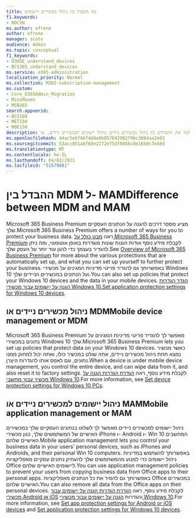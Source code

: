 ```yaml
---
title: מה ההבדל בין ניהול מכשירים ויישומים
f1.keywords:
- NOCSH
ms.author: efrene
author: efrene
manager: scotv
audience: Admin
ms.topic: conceptual
f1_keywords:
- O365E_understand_devices
- BCS365_understand_devices
ms.service: o365-administration
localization_priority: Normal
ms.collection: M365-subscription-management
ms.custom:
- Core_O365Admin_Migration
- MiniMaven
- MSB365
search.appverid:
- BCS160
- MET150
- MOE150
description: למד את ההבדלים בין ניהול מכשירים ניידים וניהול יישומים למכשירים ניידים, או MDM ו- MAM.
ms.openlocfilehash: 44ac5ebf66f4d4e0b057692902f9bc3804aa2e03
ms.sourcegitcommit: 53acc851abf68e2272e75df0856c0e16b0c7e48d
ms.translationtype: MT
ms.contentlocale: he-IL
ms.lasthandoff: 04/02/2021
ms.locfileid: "51579881"
---
```

# <a name="difference-between-mdm-and-mam"></a><span data-ttu-id="b91dc-103">ההבדל בין MDM ל- MAM</span><span class="sxs-lookup"><span data-stu-id="b91dc-103">Difference between MDM and MAM</span></span>

<span data-ttu-id="b91dc-104">Microsoft 365 Business Premium מציע מספר דרכים להגנה על הנתונים העסקיים שלך.</span><span class="sxs-lookup"><span data-stu-id="b91dc-104">Microsoft 365 Business Premium offers a number of ways for you to protect your business data.</span></span> <span data-ttu-id="b91dc-105">ראה [מבט כולל על Microsoft 365 Business Premium](../microsoft-365-business-overview.md) לקבלת מידע נוסף אודות הגנות שונות מוגדרות באופן אוטומטי, ומה ניתן להגדיר בעצמך כדי להגן עוד יותר על העסק שלך.</span><span class="sxs-lookup"><span data-stu-id="b91dc-105">See [Overview of Microsoft 365 Business Premium](../microsoft-365-business-overview.md) for more about the various protections that are automatically set up, and what you can set up yourself to further protect your business.</span></span> <span data-ttu-id="b91dc-106">באפשרותך גם להגדיר פריטי מדיניות המגינים על מכשירי Windows 10 ועל הנתונים במכשירים הניידים שלך.</span><span class="sxs-lookup"><span data-stu-id="b91dc-106">You can also set up policies that protect your Windows 10 devices and the data in your mobile devices.</span></span>
<span data-ttu-id="b91dc-107">[הגדר הגדרות הגנה על יישומים עבור מכשירי Windows 10.](../protection-settings-for-windows-10-devices.md)</span><span class="sxs-lookup"><span data-stu-id="b91dc-107">[Set application protection settings for Windows 10 devices](../protection-settings-for-windows-10-devices.md).</span></span>

## <a name="mobile-device-management-or-mdm"></a><span data-ttu-id="b91dc-108">ניהול מכשירים ניידים או MDM</span><span class="sxs-lookup"><span data-stu-id="b91dc-108">Mobile device management or MDM</span></span>

<span data-ttu-id="b91dc-109">Microsoft 365 Business Premium מאפשר לך להגדיר פריטי מדיניות המגינים על נתונים במכשירי Windows 10 שלך.</span><span class="sxs-lookup"><span data-stu-id="b91dc-109">Microsoft 365 Business Premium lets you set up policies that protect data on your Windows 10 devices.</span></span> <span data-ttu-id="b91dc-110">כאשר מכשיר נמצא תחת ניהול מכשירים ניידים, אתה שולט במכשיר כולו, ואתה יכול למחוק ממנו נתונים, וגם לאפס אותו להגדרות היצרן.</span><span class="sxs-lookup"><span data-stu-id="b91dc-110">When a device is under mobile device management, you control the entire device, and can wipe data from it, and also reset it to factory settings.</span></span> <span data-ttu-id="b91dc-111">לקבלת מידע נוסף, ראה [הגדרת הגדרות הגנה על מכשיר עבור מחשבי Windows 10](../protection-settings-for-windows-10-pcs.md).</span><span class="sxs-lookup"><span data-stu-id="b91dc-111">For more information, see [Set device protection settings for Windows 10 PCs](../protection-settings-for-windows-10-pcs.md).</span></span>

## <a name="mobile-application-management-or-mam"></a><span data-ttu-id="b91dc-112">ניהול יישומים למכשירים ניידים או MAM</span><span class="sxs-lookup"><span data-stu-id="b91dc-112">Mobile application management or MAM</span></span>

<span data-ttu-id="b91dc-113">ניהול יישומים למכשירים ניידים מאפשר לך לשלוט בנתונים העסקיים שלך במכשירים האישיים של המשתמשים שלך, כגון מכשירי iPhone ו- Android ו- Win 10 המחשבים האישיים שלהם.</span><span class="sxs-lookup"><span data-stu-id="b91dc-113">Mobile application management lets you control your business data in your users' personal devices, such as iPhones and Androids, and their personal Win 10 computers.</span></span> <span data-ttu-id="b91dc-114">באפשרותך להשתמש במדיניות ניהול יישומים כדי למנוע מהמשתמשים שלך להעתיק נתונים עסקיים מאפליקציות Office ליישומים האישיים שלהם.</span><span class="sxs-lookup"><span data-stu-id="b91dc-114">You can use application management policies to prevent your users from copying business data from Office apps to their personal apps.</span></span> <span data-ttu-id="b91dc-115">באפשרותך גם להסיר את כל הנתונים מאפליקציות Office במכשירים האישיים שלהם.</span><span class="sxs-lookup"><span data-stu-id="b91dc-115">You can also remove all data from the Office apps on their personal devices.</span></span> <span data-ttu-id="b91dc-116">לקבלת מידע נוסף, ראה [הגדרת הגדרות הגנה על יישומים עבור מכשירי Android או iOS](../app-protection-settings-for-android-and-ios.md) והגדרות [הגנה על יישומים עבור מכשירי Windows 10](../protection-settings-for-windows-10-devices.md).</span><span class="sxs-lookup"><span data-stu-id="b91dc-116">For more information, see [Set app protection settings for Android or iOS devices](../app-protection-settings-for-android-and-ios.md) and [Set application protection settings for Windows 10 devices](../protection-settings-for-windows-10-devices.md).</span></span>
